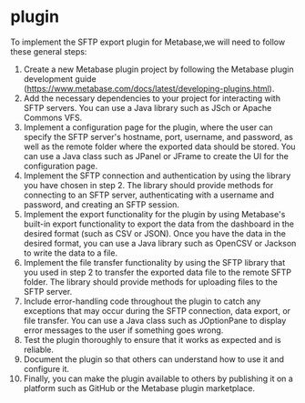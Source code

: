 # plugin
To implement the SFTP export plugin for Metabase,we will need to follow these general steps:
1.	Create a new Metabase plugin project by following the Metabase plugin development guide (https://www.metabase.com/docs/latest/developing-plugins.html).
2.	Add the necessary dependencies to your project for interacting with SFTP servers. You can use a Java library such as JSch or Apache Commons VFS.
3.	Implement a configuration page for the plugin, where the user can specify the SFTP server's hostname, port, username, and password, as well as the remote folder where the exported data should be stored. You can use a Java class such as JPanel or JFrame to create the UI for the configuration page.
4.	Implement the SFTP connection and authentication by using the library you have chosen in step 2. The library should provide methods for connecting to an SFTP server, authenticating with a username and password, and creating an SFTP session.
5.	Implement the export functionality for the plugin by using Metabase's built-in export functionality to export the data from the dashboard in the desired format (such as CSV or JSON). Once you have the data in the desired format, you can use a Java library such as OpenCSV or Jackson to write the data to a file.
6.	Implement the file transfer functionality by using the SFTP library that you used in step 2 to transfer the exported data file to the remote SFTP folder. The library should provide methods for uploading files to the SFTP server.
7.	Include error-handling code throughout the plugin to catch any exceptions that may occur during the SFTP connection, data export, or file transfer. You can use a Java class such as JOptionPane to display error messages to the user if something goes wrong.
8.	Test the plugin thoroughly to ensure that it works as expected and is reliable.
9.	Document the plugin so that others can understand how to use it and configure it.
10.	Finally, you can make the plugin available to others by publishing it on a platform such as GitHub or the Metabase plugin marketplace.


